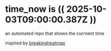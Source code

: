 # time_now is (( 2025-10-03T09:00:00.387Z ))

an automated repo that shows the currnent time

inspired by [breakingheatmap](https://github.com/breakingheatmap/breakingheatmap)